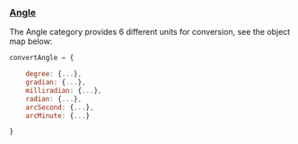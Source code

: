 ### [Angle](https://gist.github.com/jgphilpott/092c0f3e1bcfa75f543e8485b9b23e7d)

The Angle category provides 6 different units for conversion, see the object map below:

```js
convertAngle = {

    degree: {...},
    gradian: {...},
    milliradian: {...},
    radian: {...},
    arcSecond: {...},
    arcMinute: {...}

}
```